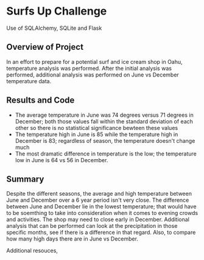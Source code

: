 # Surfs Up Challenge
Use of SQLAlchemy, SQLite and Flask

## Overview of Project
In an effort to prepare for a potential surf and ice cream shop in Oahu, temperature analysis was performed. After the initial analysis was performed, additional analysis was performed on June vs December temperature data. 

## Results and Code
- The average temperature in June was 74 degrees versus 71 degrees in December; both those values fall within the standard deviation of each other so there is no statistical significance bewteen these values
- The temperature high in June is 85 while the temperature high in December is 83; regardless of season, the temperature doesn't change much
- The most dramatic difference in temperature is the low; the temperature low in June is 64 vs 56 in December. 

## Summary
Despite the different seasons, the average and high temperature between June and December over a 6 year period isn't very close. The difference between June and December lie in the lowest temperature; that would have to be soemthing to take into consideration when it comes to evening crowds and activities. The shop may need to close early in December. Additional analysis that can be performed can look at the precipitation in those specific months, see if there is a difference in that regard. Also, to compare how many high days there are in June vs December.

Additional resouces, 

